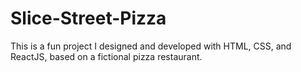 # Slice-Street-Pizza
This is a fun project I designed and developed with HTML, CSS, and ReactJS, based on a fictional pizza restaurant. 
